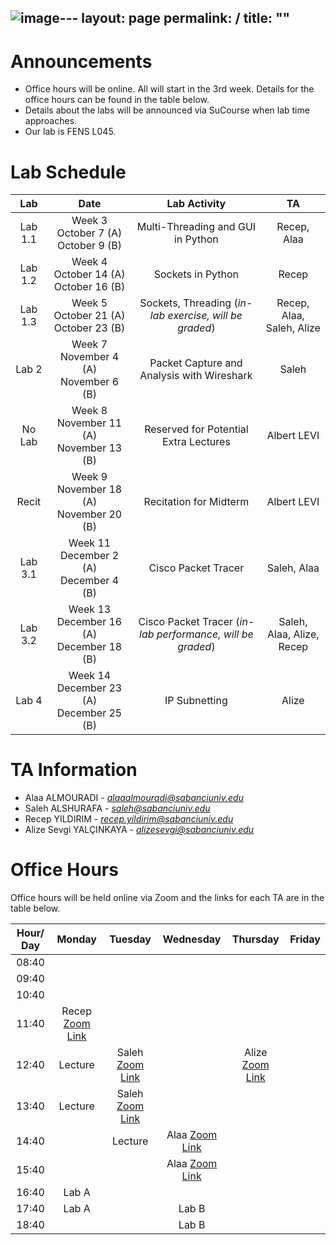 ![image](https://github.com/user-attachments/assets/b7c83499-4b40-4c8d-8f95-d8b5d42d310e)---
layout: page
permalink: /
title: ""
---

# Announcements
- Office hours will be online. All will start in the 3rd week. Details for the office hours can be found in the table below.
- Details about the labs will be announced via SuCourse when lab time approaches.
- Our lab is FENS L045.


# Lab Schedule

|   Lab   |                     Date                      |                                        Lab Activity                                        |          TA          |
|:-------:|:---------------------------------------------:|:------------------------------------------------------------------------------------------:|:--------------------:|
|  Lab 1.1 |   Week 3 <br/> October 7 (A)  October 9 (B)   |                            Multi-Threading and GUI in Python                              |        Recep, Alaa         |
|  Lab 1.2 | Week 4  <br/> October 14 (A) <br/> October 16 (B) |   Sockets in Python   | Recep |
|  Lab 1.3 |    Week 5 <br/> October 21 (A)  October 23 (B)    |           Sockets, Threading (*in-lab exercise, will be graded*)            |         Recep, Alaa, Saleh, Alize         |
|  Lab 2   | Week 7 <br/> November 4 (A) <br/> November 6 (B) | Packet Capture and Analysis with Wireshark |        Saleh |
|  No Lab   | Week 8 <br/> November 11 (A) <br/> November 13 (B) | Reserved for Potential Extra Lectures |       Albert LEVI |
|  Recit   | Week 9 <br/> November 18 (A) <br/> November 20 (B) | Recitation for Midterm  |       Albert LEVI |
|  Lab 3.1 |   Week 11 <br/> December 2 (A) <br/> December 4 (B)    | Cisco Packet Tracer | Saleh, Alaa         |
|  Lab 3.2 |   Week 13 <br/> December 16 (A) <br/> December 18 (B)    | Cisco Packet Tracer (*in-lab performance, will be graded*) |        Saleh, Alaa, Alize, Recep         |
|  Lab 4   |   Week 14 <br/> December 23 (A) <br/> December 25 (B)    | IP Subnetting |        Alize         |


# TA Information

- Alaa ALMOURADI - *alaaalmouradi@sabanciuniv.edu*  
- Saleh ALSHURAFA - *saleh@sabanciuniv.edu*
- Recep YILDIRIM - *recep.yildirim@sabanciuniv.edu*
- Alize Sevgi YALÇINKAYA - *alizesevgi@sabanciuniv.edu*

# Office Hours

Office hours will be held online via Zoom and the links for each TA are in the table below. 

| Hour/ Day |                                            **Monday**                                             |                         **Tuesday**                          |                        **Wednesday**                         | **Thursday** | **Friday** |
|:---------:|:-------------------------------------------------------------------------------------------------:|:------------------------------------------------------------:|:------------------------------------------------------------:|:------------:|:----------:|
|   08:40   |                                               			 	                                    |                              		                           |                                                              |              |            |
|   09:40   |                                               		 	                                        |                              		                           |                                                              |              |            |
|   10:40   |                                                                                                   |                                                              |                              		                          |              |            |
|   11:40   | Recep [Zoom Link](https://sabanciuniv.zoom.us/my/recep.yildirim) |                                                              |                                                              |              |            |
|   12:40   | Lecture  | Saleh [Zoom Link](https://sabanciuniv.zoom.us/j/99335439180)    |                                                   |   Alize [Zoom Link](https://us05web.zoom.us/j/88617128334?pwd=vuOZkKlTEQpXaUqbmCJWeRQxriSdWT.1)        |     |
|   13:40   | Lecture | Saleh [Zoom Link](https://sabanciuniv.zoom.us/j/99335439180)                                                   |                                                              |              |     |
|   14:40   |  | Lecture  | Alaa [Zoom Link](https://sabanciuniv.zoom.us/j/3486886770?omn=94957925581)                                                        |              |      |
|   15:40   |  |   | Alaa [Zoom Link](https://sabanciuniv.zoom.us/j/3486886770?omn=94957925581)                                  |              |       |
|   16:40   | Lab A | |   |     |            |
|   17:40   | Lab A | | Lab B  |       |            |
|   18:40   |  | |  Lab B  |              |            |

